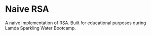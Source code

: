 # Naive RSA

A naive implementation of RSA.
Built for educational purposes during Lamda Sparkling Water Bootcamp.